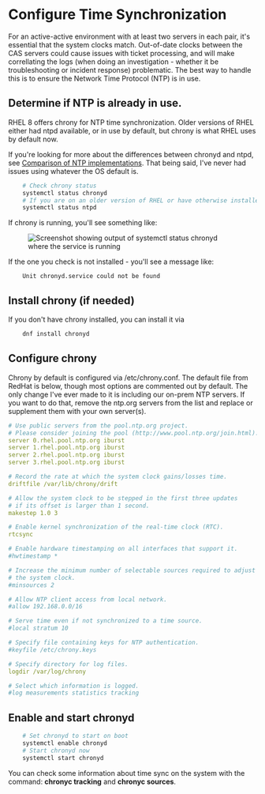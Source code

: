 # Configure Time Synchronization

For an active-active environment with at least two servers in each pair, it's essential that the system clocks match.  Out-of-date clocks between the CAS servers could cause issues with ticket processing, and will make correllating the logs (when doing an investigation - whether it be troubleshooting or incident response) problematic.  The best way to handle this is to ensure the Network Time Protocol (NTP) is in use.

## Determine if NTP is already in use.
RHEL 8 offers chrony for NTP time synchronization.  Older versions of RHEL either had ntpd available, or in use by default, but chrony is what RHEL uses by default now.

If you're looking for more about the differences between chronyd and ntpd, see [Comparison of NTP implementations](https://chrony.tuxfamily.org/comparison.html).  That being said, I've never had issues using whatever the OS default is.


``` bash
    # Check chrony status
    systemctl status chronyd
    # If you are on an older version of RHEL or have otherwise installed NTPD - you can check it as follows:
    systemctl status ntpd
```

If chrony is running, you'll see something like:

<figure>
  <img src="https://paulchauvet.github.io/deploying-cas/images/chrony-service-running.png" alt="Screenshot showing output of systemctl status chronyd where the service is running"/>
</figure>

If the one you check is not installed - you'll see a message like:
```
    Unit chronyd.service could not be found
```

## Install chrony (if needed)

If you don't have chrony installed, you can install it via
``` bash
    dnf install chronyd
```

## Configure chrony
Chrony by default is configured via /etc/chrony.conf.  The default file from RedHat is below, though most options are commented out by default.  The only change I've ever made to it is including our on-prem NTP servers.  If you want to do that, remove the ntp.org servers from the list and replace or supplement them with your own server(s).

``` yaml
# Use public servers from the pool.ntp.org project.
# Please consider joining the pool (http://www.pool.ntp.org/join.html).
server 0.rhel.pool.ntp.org iburst
server 1.rhel.pool.ntp.org iburst
server 2.rhel.pool.ntp.org iburst
server 3.rhel.pool.ntp.org iburst

# Record the rate at which the system clock gains/losses time.
driftfile /var/lib/chrony/drift

# Allow the system clock to be stepped in the first three updates
# if its offset is larger than 1 second.
makestep 1.0 3

# Enable kernel synchronization of the real-time clock (RTC).
rtcsync

# Enable hardware timestamping on all interfaces that support it.
#hwtimestamp *

# Increase the minimum number of selectable sources required to adjust
# the system clock.
#minsources 2

# Allow NTP client access from local network.
#allow 192.168.0.0/16

# Serve time even if not synchronized to a time source.
#local stratum 10

# Specify file containing keys for NTP authentication.
#keyfile /etc/chrony.keys

# Specify directory for log files.
logdir /var/log/chrony

# Select which information is logged.
#log measurements statistics tracking
```

## Enable and start chronyd
``` bash
    # Set chronyd to start on boot
    systemctl enable chronyd
    # Start chronyd now
    systemctl start chronyd
```

You can check some information about time sync on the system with the command: **chronyc tracking** and **chronyc sources**.

